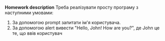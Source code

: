**Homework description**
Треба реалізувати просту програму з наступними умовами:

1. За допомогою prompt запитати ім'я користувача.
2. За допомогою alert вивести "Hello, John! How are you?", де John це те, що ввів користувач
